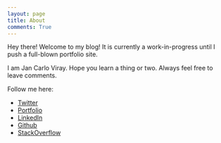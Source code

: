 ```yaml
---
layout: page
title: About
comments: True
---
```


<p class="message">Hey there! Welcome to my blog! It is currently a work-in-progress until I push a full-blown portfolio site.</p>

I am Jan Carlo Viray. Hope you learn a thing or two. Always feel free to leave comments.

Follow me here:

* <a href="http://twitter.com/jancarloviray" target="_blank">Twitter</a>
* <a href="http://jcviray.com" target="_blank">Portfolio</a>
* <a href="http://www.linkedin.com/in/jancarloviray" target="_blank">LinkedIn</a>
* <a href="https://github.com/jancarloviray" target="_blank">Github</a>
* <a href="http://stackoverflow.com/users/985895/jan-carlo-viray" target="_blank">StackOverflow</a>
